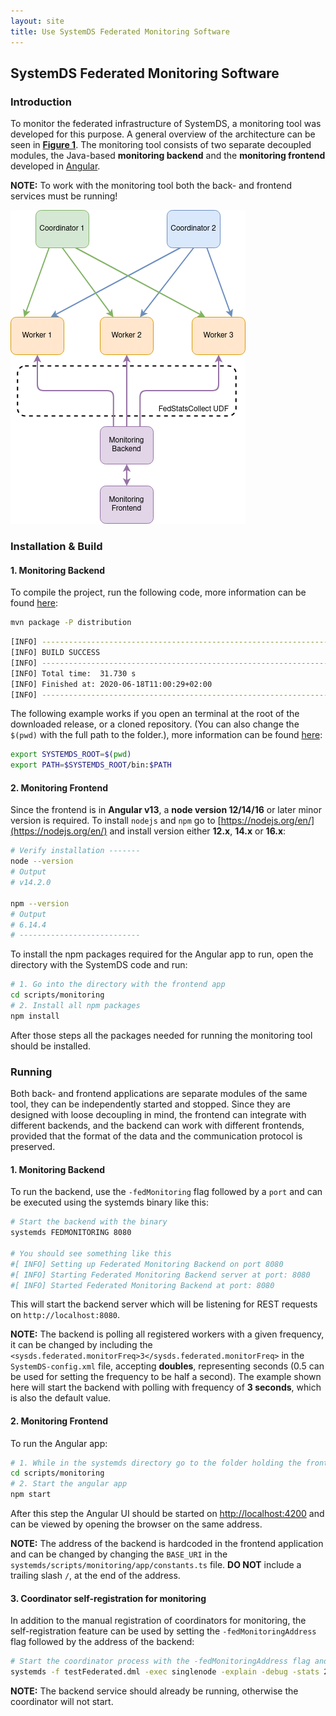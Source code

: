 ```yaml
---
layout: site
title: Use SystemDS Federated Monitoring Software
---
```

<!--
{% comment %}
Licensed to the Apache Software Foundation (ASF) under one or more
contributor license agreements.  See the NOTICE file distributed with
this work for additional information regarding copyright ownership.
The ASF licenses this file to you under the Apache License, Version 2.0
(the "License"); you may not use this file except in compliance with
the License.  You may obtain a copy of the License at

http://www.apache.org/licenses/LICENSE-2.0

Unless required by applicable law or agreed to in writing, software
distributed under the License is distributed on an "AS IS" BASIS,
WITHOUT WARRANTIES OR CONDITIONS OF ANY KIND, either express or implied.
See the License for the specific language governing permissions and
limitations under the License.
{% endcomment %}
-->

## SystemDS Federated Monitoring Software

### Introduction

To monitor the federated infrastructure of SystemDS, a monitoring tool was developed for this purpose.
A general overview of the architecture can be seen in [**Figure 1**](figure-1).
The monitoring tool consists of two separate decoupled modules, the Java-based **monitoring backend** and 
the **monitoring frontend** developed in [Angular](https://angular.io/).

**NOTE:** To work with the monitoring tool both the back- and frontend services must be running!

![Figure 1](../img/monitoring-arch-overview.png "Figure 1")

### Installation & Build

#### 1. Monitoring Backend

To compile the project, run the following code, more information can be found [here](./install.md):

```bash
mvn package -P distribution
```

```bash
[INFO] ------------------------------------------------------------------------
[INFO] BUILD SUCCESS
[INFO] ------------------------------------------------------------------------
[INFO] Total time:  31.730 s
[INFO] Finished at: 2020-06-18T11:00:29+02:00
[INFO] ------------------------------------------------------------------------
```

The following example works if you open an terminal at the root of the downloaded release,
or a cloned repository. (You can also change the `$(pwd)` with the full path to the folder.), 
more information can be found [here](./run.md):

```bash
export SYSTEMDS_ROOT=$(pwd)
export PATH=$SYSTEMDS_ROOT/bin:$PATH
```

#### 2. Monitoring Frontend

Since the frontend is in **Angular v13**, a **node version 12/14/16** or later minor version is required. 
To install `nodejs` and `npm` go to [https://nodejs.org/en/](https://nodejs.org/en/) and install version either **12.x**, 
**14.x** or **16.x**:

```bash
# Verify installation -------
node --version
# Output
# v14.2.0

npm --version
# Output
# 6.14.4
# ---------------------------
```

To install the npm packages required for the Angular app to run, open the directory with 
the SystemDS code and run:

```bash
# 1. Go into the directory with the frontend app
cd scripts/monitoring
# 2. Install all npm packages 
npm install
```
After those steps all the packages needed for running the monitoring tool should be installed.

### Running

Both back- and frontend applications are separate modules of the same tool, they can be independently started and stopped. 
Since they are designed with loose decoupling in mind, the frontend can integrate with different backends, and 
the backend can work with different frontends, provided that the format of the data and the communication protocol is 
preserved.

#### 1. Monitoring Backend

To run the backend, use the `-fedMonitoring` flag followed by a `port` and can be executed using the systemds binary like this:

```bash
# Start the backend with the binary
systemds FEDMONITORING 8080

# You should see something like this
#[ INFO] Setting up Federated Monitoring Backend on port 8080
#[ INFO] Starting Federated Monitoring Backend server at port: 8080
#[ INFO] Started Federated Monitoring Backend at port: 8080
```
This will start the backend server which will be listening for REST requests on `http://localhost:8080`.

**NOTE:** The backend is polling all registered workers with a given frequency, it can be changed by including 
the `<sysds.federated.monitorFreq>3</sysds.federated.monitorFreq>` in the `SystemDS-config.xml` file, accepting
**doubles**, representing seconds (0.5 can be used for setting the frequency to be half a second). The example shown 
here will start the backend with polling with frequency of **3 seconds**, which is also the default value.

#### 2. Monitoring Frontend

To run the Angular app:

```bash
# 1. While in the systemds directory go to the folder holding the frontend app
cd scripts/monitoring
# 2. Start the angular app 
npm start
```
After this step the Angular UI should be started on [http://localhost:4200](http://localhost:4200) and can be viewed by opening the 
browser on the same address.

**NOTE:** The address of the backend is hardcoded in the frontend application and can be changed by changing the `BASE_URI` in the `systemds/scripts/monitoring/app/constants.ts` file. **DO NOT** include a trailing slash `/`, at the end of the address.

#### 3. Coordinator self-registration for monitoring

In addition to the manual registration of coordinators for monitoring, the self-registration feature can be used by 
setting the `-fedMonitoringAddress` flag followed by the address of the backend:

```bash
# Start the coordinator process with the -fedMonitoringAddress flag and the address of the backend
systemds -f testFederated.dml -exec singlenode -explain -debug -stats 20 -fedMonitoringAddress http://localhost:8080
```

**NOTE:** The backend service should already be running, otherwise the coordinator will not start.

